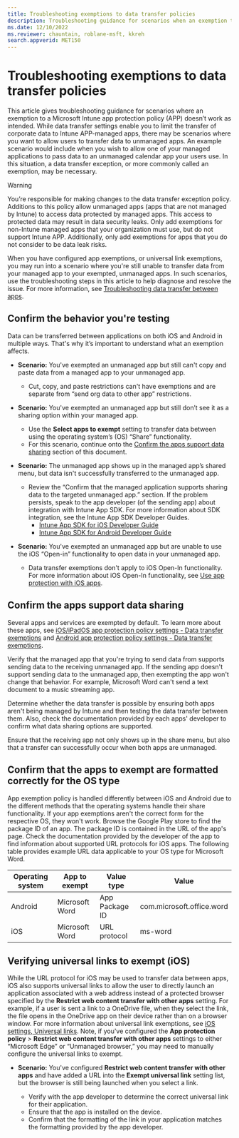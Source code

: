 ```yaml
---
title: Troubleshooting exemptions to data transfer policies
description: Troubleshooting guidance for scenarios when an exemption to Microsoft Intune app protection policies (APP) doesn't work as expected.
ms.date: 12/10/2022
ms.reviewer: chauntain, roblane-msft, kkreh
search.appverid: MET150
---
```

# Troubleshooting exemptions to data transfer policies

This article gives troubleshooting guidance for scenarios where an exemption to a Microsoft Intune app protection policy (APP) doesn’t work as intended. While data transfer settings enable you to limit the transfer of corporate data to Intune APP-managed apps, there may be scenarios where you want to allow users to transfer data to unmanaged apps. An example scenario would include when you wish to allow one of your managed applications to pass data to an unmanaged calendar app your users use. In this situation, a data transfer exception, or more commonly called an exemption, may be necessary.

> [!WARNING]
> You’re responsible for making changes to the data transfer exception policy. Additions to this policy allow unmanaged apps (apps that are not managed by Intune) to access data protected by managed apps. This access to protected data may result in data security leaks. Only add exemptions for non-Intune managed apps that your organization must use, but do not support Intune APP. Additionally, only add exemptions for apps that you do not consider to be data leak risks.

When you have configured app exemptions, or universal link exemptions, you may run into a scenario where you're still unable to transfer data from your managed app to your exempted, unmanaged apps. In such scenarios, use the troubleshooting steps in this article to help diagnose and resolve the issue. For more information, see [Troubleshooting data transfer between apps](/troubleshoot-data-transfer.md).

## Confirm the behavior you're testing

Data can be transferred between applications on both iOS and Android in multiple ways. That's why it’s important to understand what an exemption affects.

- **Scenario:** You've exempted an unmanaged app but still can't copy and paste data from a managed app to your unmanaged app.

  - Cut, copy, and paste restrictions can't have exemptions and are separate from “send org data to other app” restrictions.

- **Scenario:** You've exempted an unmanaged app but still don’t see it as a sharing option within your managed app.

  - Use the **Select apps to exempt** setting to transfer data between using the operating system’s (OS) “Share” functionality.
  - For this scenario, continue onto the [Confirm the apps support data sharing](#confirm-the-apps-support-data-sharing) section of this document.

- **Scenario:** The unmanaged app shows up in the managed app’s shared menu, but data isn't successfully transferred to the unmanaged app.

  - Review the “Confirm that the managed application supports sharing data to the targeted unmanaged app.” section. If the problem persists, speak to the app developer (of the sending app) about integration with Intune App SDK. For more information about SDK integration, see the Intune App SDK Developer Guides.
    - [Intune App SDK for iOS Developer Guide](/mem/intune/developer/app-sdk-ios)
    - [Intune App SDK for Android Developer Guide](/mem/intune/developer/app-sdk-android)

- **Scenario:** You've exempted an unmanaged app but are unable to use the iOS “Open-in” functionality to open data in your unmanaged app.

  - Data transfer exemptions don't apply to iOS Open-In functionality. For more information about iOS Open-In functionality, see [Use app protection with iOS apps](/mem/intune/apps/data-transfer-between-apps-manage-ios#use-open-in-management-to-protect-ios-apps-and-data).

## Confirm the apps support data sharing

Several apps and services are exempted by default. To learn more about these apps, see [iOS/iPadOS app protection policy settings - Data transfer exemptions](/mem/intune/apps/app-protection-policy-settings-ios#data-transfer-exemptions) and [Android app protection policy settings - Data transfer exemptions](/mem/intune/apps/app-protection-policy-settings-android#data-transfer-exemptions).

Verify that the managed app that you're trying to send data from supports sending data to the receiving unmanaged app. If the sending app doesn't support sending data to the unmanaged app, then exempting the app won't change that behavior. For example, Microsoft Word can't send a text document to a music streaming app.

Determine whether the data transfer is possible by ensuring both apps aren't being managed by Intune and then testing the data transfer between them. Also, check the documentation provided by each apps' developer to confirm what data sharing options are supported.

Ensure that the receiving app not only shows up in the share menu, but also that a transfer can successfully occur when both apps are unmanaged.

## Confirm that the apps to exempt are formatted correctly for the OS type

App exemption policy is handled differently between iOS and Android due to the different methods that the operating systems handle their share functionality. If your app exemptions aren't the correct form for the respective OS, they won't work. Browse the Google Play store to find the package ID of an app. The package ID is contained in the URL of the app's page. Check the documentation provided by the developer of the app to find information about supported URL protocols for iOS apps. The following table provides example URL data applicable to your OS type for Microsoft Word.

|Operating system   |App to exempt   |Value type   |Value   |
|------------|-----|------|-----------------|
|Android|Microsoft Word|App Package ID|com.microsoft.office.word|
|iOS|Microsoft Word|URL protocol|ms-word|

## Verifying universal links to exempt (iOS)

While the URL protocol for iOS may be used to transfer data between apps, iOS also supports universal links to allow the user to directly launch an application associated with a web address instead of a protected browser specified by the **Restrict web content transfer with other apps** setting. For example, if a user is sent a link to a OneDrive file, when they select the link, the file opens in the OneDrive app on their device rather than on a browser window. For more information about universal link exemptions, see [iOS settings, Universal links](/mem/intune/apps/app-protection-policy-settings-ios#universal-links). Note, if you've configured the **App protection policy** > **Restrict web content transfer with other apps** settings to either “Microsoft Edge” or “Unmanaged browser,” you may need to manually configure the universal links to exempt.

- **Scenario:** You've configured **Restrict web content transfer with other apps** and have added a URL into the **Exempt universal link** setting list, but the browser is still being launched when you select a link.

  - Verify with the app developer to determine the correct universal link for their application.
  - Ensure that the app is installed on the device.
  - Confirm that the formatting of the link in your application matches the formatting provided by the app developer.
